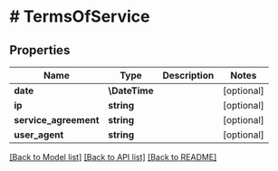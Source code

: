 # # TermsOfService

## Properties

Name | Type | Description | Notes
------------ | ------------- | ------------- | -------------
**date** | **\DateTime** |  | [optional]
**ip** | **string** |  | [optional]
**service_agreement** | **string** |  | [optional]
**user_agent** | **string** |  | [optional]

[[Back to Model list]](../../README.md#models) [[Back to API list]](../../README.md#endpoints) [[Back to README]](../../README.md)
